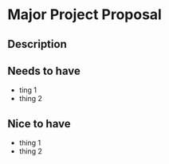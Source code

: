 # Major Project Proposal

## Description

## Needs to have
- ting 1
- thing 2

## Nice to have
- thing 1
- thing 2
